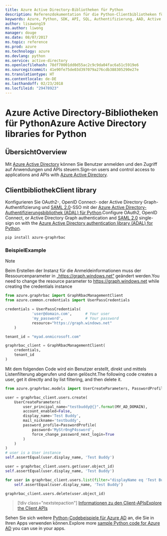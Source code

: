 ```yaml
---
title: Azure Active Directory-Bibliotheken für Python
description: Referenzdokumentation für die Python-Clientbibliotheken für Azure Active Directory
keywords: Azure, Python, SDK, API, SQL, Authentifizierung, AAD, Active Directory, Graph, OAuth 2.0
author: lisawong19
ms.author: liwong
manager: douge
ms.date: 08/07/2017
ms.topic: reference
ms.prod: azure
ms.technology: azure
ms.devlang: python
ms.service: active-directory
ms.openlocfilehash: 78df70001dd0d55ac2c9c9da04fac6a51c5919e6
ms.sourcegitcommit: 41e90fe75de03d397079a276cdb388305290e27e
ms.translationtype: HT
ms.contentlocale: de-DE
ms.lasthandoff: 02/23/2018
ms.locfileid: "29478923"
---
```

# <a name="azure-active-directory-libraries-for-python"></a><span data-ttu-id="dbc80-104">Azure Active Directory-Bibliotheken für Python</span><span class="sxs-lookup"><span data-stu-id="dbc80-104">Azure Active Directory libraries for Python</span></span>

## <a name="overview"></a><span data-ttu-id="dbc80-105">Übersicht</span><span class="sxs-lookup"><span data-stu-id="dbc80-105">Overview</span></span>

<span data-ttu-id="dbc80-106">Mit [Azure Active Directory](/azure/active-directory/active-directory-whatis) können Sie Benutzer anmelden und den Zugriff auf Anwendungen und APIs steuern.</span><span class="sxs-lookup"><span data-stu-id="dbc80-106">Sign-on users and control access to applications and APIs with [Azure Active Directory](/azure/active-directory/active-directory-whatis).</span></span>

## <a name="client-library"></a><span data-ttu-id="dbc80-107">Clientbibliothek</span><span class="sxs-lookup"><span data-stu-id="dbc80-107">Client library</span></span>

<span data-ttu-id="dbc80-108">Konfigurieren Sie OAuth2-, OpenID Connect- oder Active Directory Graph-Authentifizierung und [SAML 2.0](https://docs.microsoft.com/azure/active-directory/develop/active-directory-saml-protocol-reference)-SSO mit der [Azure Active Directory-Authentifizierungsbibliothek (ADAL) für Python](https://github.com/AzureAD/azure-activedirectory-library-for-python).</span><span class="sxs-lookup"><span data-stu-id="dbc80-108">Configure OAuth2, OpenID Connect, or Active Directory Graph authentication and [SAML 2.0](https://docs.microsoft.com/azure/active-directory/develop/active-directory-saml-protocol-reference) single-sign on with the [Azure Active Directory authentication library (ADAL) for Python](https://github.com/AzureAD/azure-activedirectory-library-for-python).</span></span>

```bash
pip install azure-graphrbac
```

### <a name="example"></a><span data-ttu-id="dbc80-109">Beispiel</span><span class="sxs-lookup"><span data-stu-id="dbc80-109">Example</span></span>
> [!NOTE]
> <span data-ttu-id="dbc80-110">Beim Erstellen der Instanz für die Anmeldeinformationen muss der Ressourcenparameter in „https://graph.windows.net“ geändert werden.</span><span class="sxs-lookup"><span data-stu-id="dbc80-110">You need to change the resource parameter to https://graph.windows.net while creating the credentials instance</span></span>

```python
from azure.graphrbac import GraphRbacManagementClient
from azure.common.credentials import UserPassCredentials

credentials = UserPassCredentials(
            'user@domain.com',      # Your user
            'my_password',          # Your password
            resource="https://graph.windows.net"
    )

tenant_id = "myad.onmicrosoft.com"

graphrbac_client = GraphRbacManagementClient(
    credentials,
    tenant_id
)
```
<span data-ttu-id="dbc80-111">Mit dem folgenden Code wird ein Benutzer erstellt, direkt und mittels Listenfilterung abgerufen und dann gelöscht.</span><span class="sxs-lookup"><span data-stu-id="dbc80-111">The following code creates a user, get it directly and by list filtering, and then delete it.</span></span>
```python
from azure.graphrbac.models import UserCreateParameters, PasswordProfile

user = graphrbac_client.users.create(
    UserCreateParameters(
        user_principal_name="testbuddy@{}".format(MY_AD_DOMAIN),
        account_enabled=False,
        display_name='Test Buddy',
        mail_nickname='testbuddy',
        password_profile=PasswordProfile(
            password='MyStr0ngP4ssword',
            force_change_password_next_login=True
        )
    )
)
# user is a User instance
self.assertEqual(user.display_name, 'Test Buddy')

user = graphrbac_client.users.get(user.object_id)
self.assertEqual(user.display_name, 'Test Buddy')

for user in graphrbac_client.users.list(filter="displayName eq 'Test Buddy'"):
    self.assertEqual(user.display_name, 'Test Buddy')

graphrbac_client.users.delete(user.object_id)
```

> [!div class="nextstepaction"]
> [<span data-ttu-id="dbc80-112">Informationen zu den Client-APIs</span><span class="sxs-lookup"><span data-stu-id="dbc80-112">Explore the Client APIs</span></span>](/python/api/overview/azure/activedirectory/client)

<span data-ttu-id="dbc80-113">Sehen Sie sich weitere [Python-Codebeispiele für Azure AD](https://azure.microsoft.com/en-us/resources/samples/?term=active+directory&platform=python) an, die Sie in Ihren Apps verwenden können.</span><span class="sxs-lookup"><span data-stu-id="dbc80-113">Explore more [sample Python code for Azure AD](https://azure.microsoft.com/en-us/resources/samples/?term=active+directory&platform=python) you can use in your apps.</span></span>